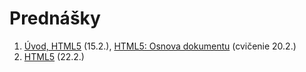 # Prednášky

1. [Úvod, HTML5](zdroje/01-WT-15-02-2018.pdf) (15.2.), [HTML5: Osnova dokumentu](../cvicenia/2-c/zdroje/c2-osnova-dokumentu.pdf) (cvičenie 20.2.)
2. [HTML5](zdroje/02-WT-22-02-2018.pdf) (22.2.)
